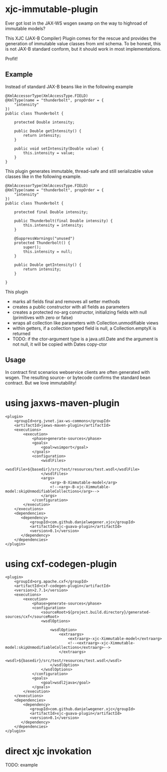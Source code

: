 xjc-immutable-plugin
====================

Ever got lost in the JAX-WS wsgen swamp on the way to highroad of immutable models?

This XJC (JAX-B Compiler) Plugin comes for the rescue and provides the generation of
immutable value classes from xml schema. To be honest, this is not JAX-B
standard conform, but it should work in most implementations.

Profit!

Example
---------------------
Instead of standard JAX-B beans like in the following example
```
@XmlAccessorType(XmlAccessType.FIELD)
@XmlType(name = "thunderbolt", propOrder = {
    "intensity"
})
public class Thunderbolt {

    protected Double intensity;

    public Double getIntensity() {
        return intensity;
    }

    public void setIntensity(Double value) {
        this.intensity = value;
    }
}
```

This plugin generates immutable, thread-safe and still serializable value classes like in the following example.
```
@XmlAccessorType(XmlAccessType.FIELD)
@XmlType(name = "thunderbolt", propOrder = {
    "intensity"
})
public class Thunderbolt {

    protected final Double intensity;

    public Thunderbolt(final Double intensity) {
        this.intensity = intensity;
    }

    @SuppressWarnings("unused")
    protected Thunderbolt() {
        super();
        this.intensity = null;
    }

    public Double getIntensity() {
        return intensity;
    }

}
```

This plugin
- marks all fields final and removes all setter methods
- creates a public constructor with all fields as parameters
- creates a protected no-arg constructor, initializing fields with null (primitives with zero or false)
- wraps all collection like parameters with Collection.unmodifiable views
- within getters, if a collection typed field is null, a Collection.emptyX is returned
- TODO: if the ctor-argument type is a java.util.Date and the argument is not null, it will be copied with Dates copy-ctor

Usage
---------------------

In contract first scenarios webservice clients are often generated with wsgen. The resulting source- or bytecode
confirms the standard bean contract. But we love immutability!

# using jaxws-maven-plugin
```
<plugin>
    <groupId>org.jvnet.jax-ws-commons</groupId>
    <artifactId>jaxws-maven-plugin</artifactId>
    <executions>
        <execution>
            <phase>generate-sources</phase>
            <goals>
                <goal>wsimport</goal>
            </goals>
            <configuration>
                <wsdlFiles>
                    <wsdlFile>${basedir}/src/test/resources/test.wsdl</wsdlFile>
                </wsdlFiles>
                <args>
                    <arg>-B-Ximmutable-model</arg>
                    <!--<arg>-B-xjc-Ximmutable-model:skipUnmodifiableCollections</arg>-->
                </args>
            </configuration>
        </execution>
    </executions>
    <dependencies>
       <dependency>
           <groupId>com.github.danielwegener.xjc</groupId>
           <artifactId>xjc-guava-plugin</artifactId>
           <version>0.1</version>
       </dependency>
    </dependencies>
</plugin>
```

# using cxf-codegen-plugin

```
<plugin>
    <groupId>org.apache.cxf</groupId>
    <artifactId>cxf-codegen-plugin</artifactId>
    <version>2.7.1</version>
    <executions>
        <execution>
            <phase>generate-sources</phase>
            <configuration>
                <sourceRoot>${project.build.directory}/generated-sources/cxf</sourceRoot>
                <wsdlOptions>

                    <wsdlOption>
                        <extraargs>
                            <extraarg>-xjc-Ximmutable-model</extraarg>
                            <!--<extraarg>-xjc-Ximmutable-model:skipUnmodifiableCollections</extraarg>-->
                        </extraargs>
                        <wsdl>${basedir}/src/test/resources/test.wsdl</wsdl>
                    </wsdlOption>
                </wsdlOptions>
            </configuration>
            <goals>
                <goal>wsdl2java</goal>
            </goals>
        </execution>
    </executions>
    <dependencies>
        <dependency>
           <groupId>com.github.danielwegener.xjc</groupId>
           <artifactId>xjc-guava-plugin</artifactId>
           <version>0.1</version>
       </dependency>
    </dependencies>
</plugin>
```

# direct xjc invokation

TODO: example
